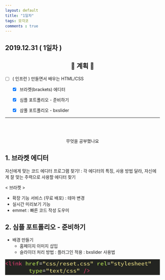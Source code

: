 ```yaml
---
layout: default
title: "1일차"
tags: 모각코
comments : true
---
```


## 2019.12.31 ( 1일차 )

## <center>📝 계획 📝</center>  

- [ ] ( 인프런 ) 만들면서 배우는 HTML/CSS
    - [x] 브라켓(brackets) 에디터
    - [x] 심플 포트폴리오 - 준비하기
    - [x] 삼풀 포트폴리오 - bxslider


***
<br>
<br>
<br>
 <center>무엇을 공부했나요</center>  

## 1. 브라켓 에디터
자신에게 맞는 코드 에디터 프로그램 찾기! : 각 에디터의 특징, 사용 방법 달라, 자신에게 잘 맞는 주력으로 사용할 에디터 찾기

< 브라켓 >
- 확장 기능 서비스 (무료 배포) : 테마 변경
- 실시간 미리보기 기능
- emmet : 빠른 코드 작성 도우미

## 2. 심플 포트폴리오 - 준비하기
- 배경 만들기
    - 홈페이지 이미지 삽입
    - 슬라이더 처리 방법 : 플러그인 적용 : bxslider 사용법

![img1](https://github.com/DobiIsFree/DobiIsFree.github.io/blob/master/photos/day1/photo1.jpeg?raw=true)

 
<br>
<br>
<br>
